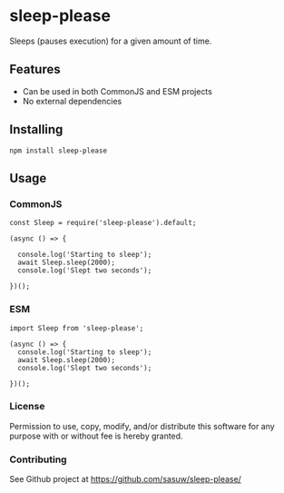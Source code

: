 # sleep-please

Sleeps (pauses execution) for a given amount of time.

## Features

* Can be used in both CommonJS and ESM projects
* No external dependencies

## Installing

```
npm install sleep-please
```

## Usage

### CommonJS

```
const Sleep = require('sleep-please').default;

(async () => {

  console.log('Starting to sleep');
  await Sleep.sleep(2000);
  console.log('Slept two seconds');

})();
```

### ESM

```
import Sleep from 'sleep-please';

(async () => {
  console.log('Starting to sleep');
  await Sleep.sleep(2000);
  console.log('Slept two seconds');

})();
```

### License

Permission to use, copy, modify, and/or distribute this software for any purpose with or without fee is hereby granted.

### Contributing

See Github project at https://github.com/sasuw/sleep-please/